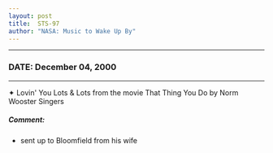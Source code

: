 ```yaml
---
layout: post
title:  STS-97
author: "NASA: Music to Wake Up By"
---
```


----
### DATE: December 04, 2000
----
✦ Lovin' You Lots & Lots from the movie That Thing You Do by Norm Wooster Singers

##### Comment:
* sent up to Bloomfield from his wife
